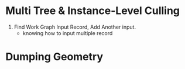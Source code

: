 # Multi Tree & Instance-Level Culling

1. Find Work Graph Input Record, Add Another input.
    - knowing how to input multiple record

# Dumping Geometry

